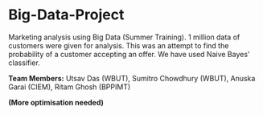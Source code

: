 # Big-Data-Project
Marketing analysis using Big Data (Summer Training).
1 million data of customers were given for analysis. 
This was an attempt to find the probability of a customer accepting an offer. 
We have used Naive Bayes' classifier.

**Team Members:**
Utsav Das (WBUT),
Sumitro Chowdhury (WBUT),
Anuska Garai (CIEM),
Ritam Ghosh (BPPIMT)

**(More optimisation needed)**


